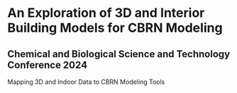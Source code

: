 # An Exploration of 3D and Interior Building Models for CBRN Modeling
## Chemical and Biological Science and Technology Conference 2024
Mapping 3D and Indoor Data to CBRN Modeling Tools
